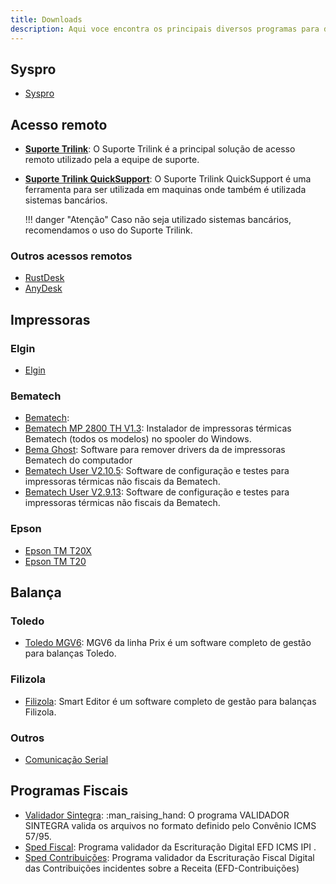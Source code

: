 ```yaml
---
title: Downloads
description: Aqui voce encontra os principais diversos programas para download.
---
```


## Syspro

- [Syspro]

## Acesso remoto

- [__Suporte Trilink__]:
O Suporte Trilink é a principal solução de acesso remoto utilizado pela a equipe de suporte.

- [__Suporte Trilink QuickSupport__]:
O Suporte Trilink QuickSupport é uma ferramenta para ser utilizada em maquinas onde também é utilizada sistemas bancários. 

    !!! danger "Atenção"
        Caso não seja utilizado sistemas bancários, recomendamos o uso do Suporte Trilink.

### Outros acessos remotos

- [RustDesk]
- [AnyDesk]

## Impressoras

### Elgin

- [Elgin]

### Bematech

- [Bematech]:
- [Bematech MP 2800 TH V1.3]:
Instalador de impressoras térmicas Bematech (todos os modelos) no spooler do Windows.
- [Bema Ghost]:
Software para remover drivers da de impressoras Bematech do computador
- [Bematech User V2.10.5]:
Software de configuração e testes para impressoras térmicas não fiscais da Bematech.
- [Bematech User V2.9.13]:
Software de configuração e testes para impressoras térmicas não fiscais da Bematech.

### Epson

- [Epson TM T20X]
- [Epson TM T20]

## Balança

### Toledo

- [Toledo MGV6]:
MGV6 da linha Prix é um software completo de gestão para balanças Toledo.

### Filizola

- [Filizola]:
Smart Editor é um software completo de gestão para balanças Filizola.

### Outros

- [Comunicação Serial]

## Programas Fiscais

- [Validador Sintegra]: 
:man_raising_hand: O programa VALIDADOR SINTEGRA valida os arquivos no formato definido pelo Convênio ICMS 57/95.
- [Sped Fiscal]:
Programa validador da Escrituração Digital EFD ICMS IPI .
- [Sped Contribuições]:
Programa validador da Escrituração Fiscal Digital das Contribuições incidentes sobre a Receita (EFD-Contribuições)

</div>

[Elgin]: https://trilinksoftware.com.br/download/driver-elgin-i7-i8-e-i9-windows-e-linux.zip
[Bematech]: https://trilinksoftware.com.br/download/Spooler-Bematech-v5.0.0.4.zip
[Bematech User V2.10.5]: https://trilinksoftware.com.br/download/BematechUserSoftware-V2.10.5.zip
[Bematech User V2.9.13]: https://trilinksoftware.com.br/download/BematechUserSoftware-V2.9.13.zip
[Bematech MP 2800 TH V1.3]: https://trilinksoftware.com.br/download/Bematech-MP-2800-TH-v1.3.zip
[Bema Ghost]: https://trilinksoftware.com.br/download/BemaGhost.zip
[Epson TM T20x]: https://trilinksoftware.com.br/download/driver-epson-tm-t20x.zip
[Epson TM T20]: https://trilinksoftware.com.br/download/driver-epson-tm-t20.zip

[Toledo MGV6]: https://trilinksoftware.com.br/download/mgv6-toledo.zip
[Filizola]: https://trilinksoftware.com.br/download/Filizola-Smart-2.14-Full.zip
[Comunicação Serial]: https://trilinksoftware.com.br/download/Comunicacao_Serial.rar

[__Suporte Trilink QuickSupport__]: https://trilinksoftware.com.br/download/TrilinkSoftwaresQuickSupport.exe
[__Suporte Trilink__]: https://trilinksoftware.com.br/download/SuporteTrilinkSoftwaresInstaller.exe
[AnyDesk]: https://anydesk.com/pt/downloads/thank-you?dv=win_exe
[RustDesk]: https://trilinksoftware.com.br/download/rustdesk.zip

[Validador Sintegra]: http://receita.fazenda.rs.gov.br/download/1849
[Sped Fiscal]: https://servicos.receita.fazenda.gov.br/publico/programas/Sped/SpedFiscal/PVA_EFD_w32-3.0.5.exe
[Sped Contribuições]: https://servicos.receita.fazenda.gov.br/publico/programas/SpedPisCofinsPVA/EFDContribuicoes_w32-5.0.2.exe

[Syspro]: https://trilinksoftware.com.br/download/Setup.zip